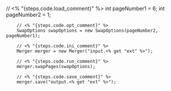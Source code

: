 // <% "{steps.code.load_comment}" %>
        int pageNumber1 = 6;
        int pageNumber2 = 1;

        // <% "{steps.code.opt_comment}" %>
        SwapOptions swapOptions = new SwapOptions(pageNumber2, pageNumber1);

        // <% "{steps.code.ini_comment}" %>
        Merger merger = new Merger("input.<% get "ext" %>");

        // <% "{steps.code.run_comment}" %>
        merger.swapPages(swapOptions);
    
        // <% "{steps.code.save_comment}" %>
        merger.save("output.<% get "ext" %>");